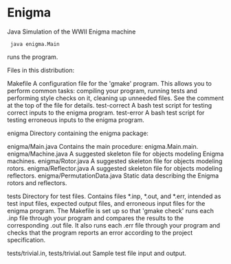 Enigma
======

Java Simulation of the WWII Enigma machine

     java enigma.Main

runs the program.



Files in this distribution:

Makefile
          A configuration file for the 'gmake' program.  This allows
          you to perform common tasks: compiling your program, running
          tests and performing style checks on it, cleaning up
          unneeded files.  See the comment at the top of the file for 
          details.
test-correct
          A bash test script for testing correct inputs to the enigma program.
test-error
          A bash test script for testing erroneous inputs to the enigma program.

enigma    Directory containing the enigma package:

  enigma/Main.java
              Contains the main procedure: enigma.Main.main.
  enigma/Machine.java
              A suggested skeleton file for objects modeling Enigma
              machines.
  enigma/Rotor.java
              A suggested skeleton file for objects modeling rotors.
  enigma/Reflector.java
              A suggested skeleton file for objects modeling reflectors.
  enigma/PermutationData.java
              Static data describing the Enigma rotors and reflectors.
              
tests      Directory for test files.
              Contains files *.inp, *.out, and *.err, intended as test input
              files, expected output files, and erroneous input files
              for the enigma program.
              The Makefile is set up so that 'gmake check' runs each
              .inp file through your program and compares the
              results to the corresponding .out file.  It also runs each
              .err file through your program and checks that the program 
              reports an error according to the project specification.

   tests/trivial.in, tests/trivial.out
              Sample test file input and output.



